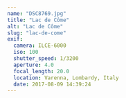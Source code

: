 ```yaml
---
name: "DSC8769.jpg"
title: "Lac de Côme"
alt: "Lac de Côme"
slug: "lac-de-come"
exif:
  camera: ILCE-6000
  iso: 100
  shutter_speed: 1/3200
  aperture: 4.0
  focal_length: 20.0
  location: Varenna, Lombardy, Italy
  date: 2017-08-09 14:39:24
---
```

